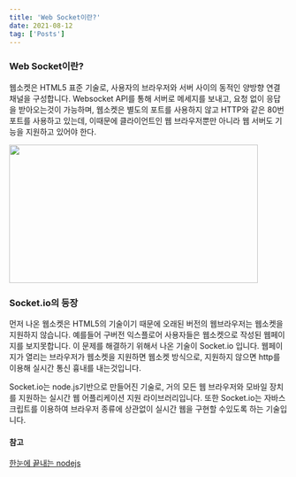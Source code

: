 ```yaml
---
title: 'Web Socket이란?'
date: 2021-08-12
tag: ['Posts']
---
```


### Web Socket이란?

웹소켓은 HTML5 표준 기술로, 사용자의 브라우저와 서버 사이의 동적인 양방향 연결 채널을 구성합니다. Websocket API를 통해 서버로 메세지를 보내고, 요청 없이 응답을 받아오는것이 가능하며, 웹소켓은 별도의 포트를 사용하지 않고 HTTP와 같은 80번 포트를 사용하고 있는데, 이때문에 클라이언트인 웹 브라우저뿐만 아니라 웹 서버도 기능을 지원하고 있어야 한다.

<img src='/assets/images/websocket-polling.gif' width='450px' height='250px'/>

### Socket.io의 등장

먼저 나온 웹소켓은 HTML5의 기술이기 때문에 오래된 버전의 웹브라우저는 웹소켓을 지원하지 않습니다. 예를들어 구버전 익스플로어 사용자들은 웹소켓으로 작성된 웹페이지를 보지못합니다. 이 문제를 해결하기 위해서 나온 기술이 Socket.io 입니다. 웹페이지가 열리는 브라우저가 웹소켓을 지원하면 웹소켓 방식으로, 지원하지 않으면 http를 이용해 실시간 통신 흉내를 내는것입니다.

Socket.io는 node.js기반으로 만들어진 기술로, 거의 모든 웹 브라우저와 모바일 장치를 지원하는 실시간 웹 어플리케이션 지원 라이브러리입니다. 또한 Socket.io는 자바스크립트를 이용하여 브라우저 종류에 상관없이 실시간 웹을 구현할 수있도록 하는 기술입니다.

#### 참고

[한눈에 끝내는 nodejs](https://edu.goorm.io/learn/lecture/557/%ED%95%9C-%EB%88%88%EC%97%90-%EB%81%9D%EB%82%B4%EB%8A%94-node-js/lesson/174379/web-socket%EC%9D%B4%EB%9E%80)
